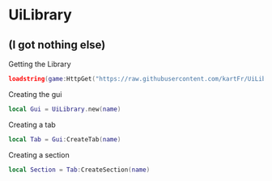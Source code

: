 # UiLibrary
## (I got nothing else)

Getting the Library
```lua
loadstring(game:HttpGet("https://raw.githubusercontent.com/kartFr/UiLib/main/Main.lua"))()
```

Creating the gui
```lua
local Gui = UiLibrary.new(name)
```


Creating a tab
```lua
local Tab = Gui:CreateTab(name)
```

Creating a section
```lua
local Section = Tab:CreateSection(name)
```
